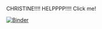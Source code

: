 
CHRISTINE!!!! HELPPPP!!!! Click me!

[![Binder](https://mybinder.org/badge_logo.svg)](https://mybinder.org/v2/gh/sosadetz/jcu_teaching_demonstration/master)
